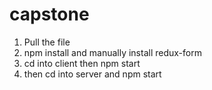 # capstone

1. Pull the file
2. npm install and manually install redux-form 
3. cd into client then npm start 
4. then cd into server and npm start 

